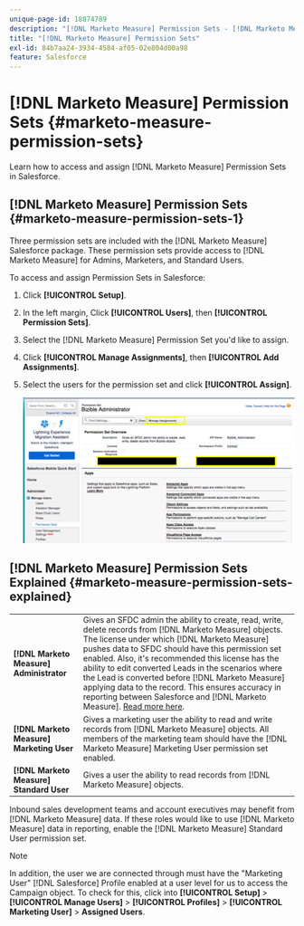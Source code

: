 ```yaml
---
unique-page-id: 18874789
description: "[!DNL Marketo Measure] Permission Sets - [!DNL Marketo Measure]"
title: "[!DNL Marketo Measure] Permission Sets"
exl-id: 84b7aa24-3934-4584-af05-02e804d00a98
feature: Salesforce
---
```

# [!DNL Marketo Measure] Permission Sets {#marketo-measure-permission-sets}

Learn how to access and assign [!DNL Marketo Measure] Permission Sets in Salesforce.

## [!DNL Marketo Measure] Permission Sets {#marketo-measure-permission-sets-1}

Three permission sets are included with the [!DNL Marketo Measure] Salesforce package. These permission sets provide access to [!DNL Marketo Measure] for Admins, Marketers, and Standard Users.

To access and assign Permission Sets in Salesforce:

1. Click **[!UICONTROL Setup]**.
1. In the left margin, Click **[!UICONTROL Users]**, then **[!UICONTROL Permission Sets]**.
1. Select the [!DNL Marketo Measure] Permission Set you'd like to assign.
1. Click **[!UICONTROL Manage Assignments]**, then **[!UICONTROL Add Assignments]**.
1. Select the users for the permission set and click **[!UICONTROL Assign]**.

   ![](assets/1-5.png)

## [!DNL Marketo Measure] Permission Sets Explained {#marketo-measure-permission-sets-explained}

<table> 
 <tbody> 
  <tr> 
   <td><span><strong>[!DNL Marketo Measure] Administrator</strong></span></td> 
   <td><span>Gives an SFDC admin the ability to create, read, write, delete records from [!DNL Marketo Measure] objects. The license under which [!DNL Marketo Measure] pushes data to SFDC should have this permission set enabled. Also, it's recommended this license has the ability to edit converted Leads in the scenarios where the Lead is converted before [!DNL Marketo Measure] applying data to the record. This ensures accuracy in reporting between Salesforce and [!DNL Marketo Measure]. <a href="https://help.salesforce.com/articleView?id=release-notes.rn_sales_leads_view_converted.htm&type=5&release=206&language=en_us">Read more here</a>.</span></td> 
  </tr> 
  <tr> 
   <td><span><strong>[!DNL Marketo Measure] Marketing User</strong></span></td> 
   <td><span>Gives a marketing user the ability to read and write records from [!DNL Marketo Measure] objects. All members of the marketing team should have the [!DNL Marketo Measure] Marketing User permission set enabled. <br></span></td> 
  </tr> 
  <tr> 
   <td><span><strong>[!DNL Marketo Measure] Standard User</strong></span></td> 
   <td><span>Gives a user the ability to read records from [!DNL Marketo Measure] objects.</span></td> 
  </tr> 
 </tbody> 
</table>

Inbound sales development teams and account executives may benefit from [!DNL Marketo Measure] data. If these roles would like to use [!DNL Marketo Measure] data in reporting, enable the [!DNL Marketo Measure] Standard User permission set.

>[!NOTE]
>
>In addition, the user we are connected through must have the "Marketing User" [!DNL Salesforce] Profile enabled at a user level for us to access the Campaign object. To check for this, click into **[!UICONTROL Setup]** > **[!UICONTROL Manage Users]** > **[!UICONTROL Profiles]** > **[!UICONTROL Marketing User]** > **Assigned Users**.
